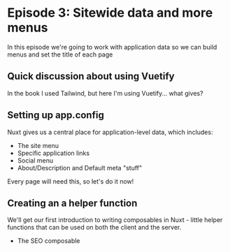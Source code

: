 # Episode 3: Sitewide data and more menus
In this episode we're going to work with application data so we can build menus and set the title of each page

## Quick discussion about using Vuetify
In the book I used Tailwind, but here I'm using Vuetify... what gives?

## Setting up app.config
Nuxt gives us a central place for application-level data, which includes:

 - The site menu
 - Specific application links
 - Social menu
 - About/Description and Default meta "stuff"

Every page will need this, so let's do it now!

## Creating an a helper function
We'll get our first introduction to writing composables in Nuxt - little helper functions that can be used on both the client and the server.

 - The SEO composable


